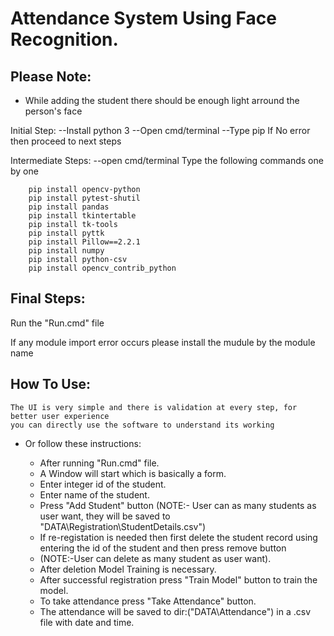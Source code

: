 # Attendance System Using Face Recognition.




## Please Note:
- While adding the student there should be enough light arround the person's face

Initial Step:
	--Install python 3
	--Open cmd/terminal
	--Type pip
		If No error then proceed to next steps

Intermediate Steps:
	--open cmd/terminal
	Type the following commands one by one

		pip install opencv-python
		pip install pytest-shutil
		pip install pandas
		pip install tkintertable
		pip install tk-tools
		pip install pyttk
		pip install Pillow==2.2.1
		pip install numpy
		pip install python-csv
		pip install opencv_contrib_python

## Final Steps:
	
Run the "Run.cmd" file 

If any module import error occurs please install the mudule by the module name

## How To Use:
	The UI is very simple and there is validation at every step, for better user experience
	you can directly use the software to understand its working

- Or follow these instructions:

	- After running "Run.cmd" file. 
	- A Window will start which is basically a form. 
	- Enter integer id of the student.
	- Enter name of the student. 
	- Press "Add Student" button (NOTE:- User can as many students as user want, they will be saved to "DATA\Registration\StudentDetails.csv")
	- If re-registation is needed then first delete the student record using entering the id of the student and then press remove button 
	- (NOTE:-User can delete as many student as user want).
	- After deletion Model Training is necessary.
	- After successful registration press "Train Model" button to train the model.
	- To take attendance press "Take Attendance" button.
	- The attendance will be saved to dir:("DATA\Attendance\") in a .csv file with date and time. 












	
	




